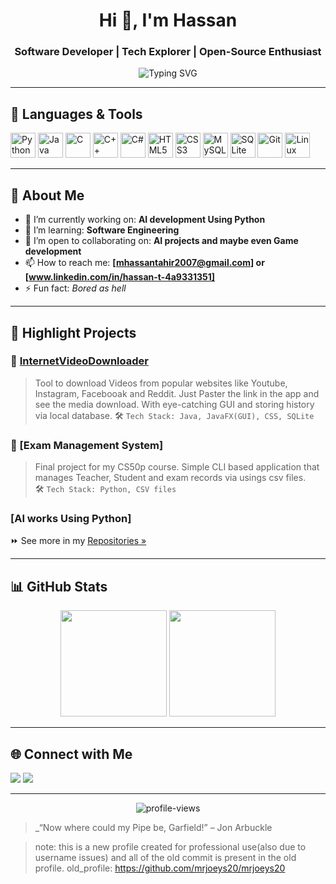 <h1 align="center">Hi 👋, I'm Hassan</h1>
<h3 align="center">Software Developer | Tech Explorer | Open-Source Enthusiast</h3>

<p align="center">
  <img src="https://readme-typing-svg.demolab.com?font=Fira+Code&size=24&pause=1000&center=true&vCenter=true&width=440&lines=Welcome+to+my+GitHub!;Always+learning+new+things;Building+cool+stuff+with+code" alt="Typing SVG" />
</p>

---

## 🧰 Languages & Tools

<p align="left">
  <img src="https://cdn.jsdelivr.net/gh/devicons/devicon/icons/python/python-original.svg" height="40" width="40" alt="Python" />
  <img src="https://cdn.jsdelivr.net/gh/devicons/devicon/icons/java/java-original.svg" height="40" width="40" alt="Java" />
  <img src="https://cdn.jsdelivr.net/gh/devicons/devicon/icons/c/c-original.svg" height="40" width="40" alt="C" />
  <img src="https://cdn.jsdelivr.net/gh/devicons/devicon/icons/cplusplus/cplusplus-original.svg" height="40" width="40" alt="C++" />
  <img src="https://cdn.jsdelivr.net/gh/devicons/devicon/icons/csharp/csharp-original.svg" height="40" width="40" alt="C#" />
  <img src="https://cdn.jsdelivr.net/gh/devicons/devicon/icons/html5/html5-original.svg" height="40" width="40" alt="HTML5" />
  <img src="https://cdn.jsdelivr.net/gh/devicons/devicon/icons/css3/css3-original.svg" height="40" width="40" alt="CSS3" />
  <img src="https://cdn.jsdelivr.net/gh/devicons/devicon/icons/mysql/mysql-original.svg" height="40" width="40" alt="MySQL" />
  <img src="https://cdn.jsdelivr.net/gh/devicons/devicon/icons/sqlite/sqlite-original.svg" height="40" width="40" alt="SQLite" />
  <img src="https://cdn.jsdelivr.net/gh/devicons/devicon/icons/git/git-original.svg" height="40" width="40" alt="Git" />
  <img src="https://cdn.jsdelivr.net/gh/devicons/devicon/icons/linux/linux-original.svg" height="40" width="40" alt="Linux" />
</p>

---

## 🚀 About Me

- 🔭 I’m currently working on: **AI development Using Python**  
- 🌱 I’m learning: **Software Engineering**  
- 🤝 I’m open to collaborating on: **AI projects and maybe even Game development**  
- 📫 How to reach me: **[mhassantahir2007@gmail.com] or [www.linkedin.com/in/hassan-t-4a9331351]**  
- ⚡ Fun fact: *Bored as hell*

---

## 📌 Highlight Projects

### 🎯 [InternetVideoDownloader](https://github.com/mhassantahir-afk/InternetvideoDownloader)
> Tool to download Videos from popular websites like Youtube, Instagram, Facebooak and Reddit. Just Paster the link in the app and see the media download.
> With eye-catching GUI and storing history via local database.
> 🛠️ `Tech Stack: Java, JavaFX(GUI), CSS, SQLite`

### 🧠 [Exam Management System]
> Final project for my CS50p course. Simple CLI based application that manages Teacher, Student and exam records via usings csv files.  
> 🛠️ `Tech Stack: Python, CSV files`

### [AI works Using Python]

⏩ See more in my [Repositories »](https://github.com/mhassantahir-afk?tab=repositories)

---

## 📊 GitHub Stats

<p align="center">
  <img src="https://github-readme-stats.vercel.app/api?username=mhassantahir-afk&show_icons=true&theme=github_dark&hide_border=true&cache_seconds=1800" height="170"/>
  <img src="https://github-readme-stats.vercel.app/api/top-langs/?username=mhassantahir-afk&layout=compact&theme=github_dark&hide_border=true&cache_seconds=1800" height="170"/>
</p>

---

## 🌐 Connect with Me

<p align="left">
  <a href="mailto:mhassantahir2007@gmail.com"><img src="https://img.shields.io/badge/-Email-D14836?style=for-the-badge&logo=gmail&logoColor=white"/></a>
  <a href="https://www.linkedin.com/in/hassan-t-4a9331351"><img src="https://img.shields.io/badge/-LinkedIn-0A66C2?style=for-the-badge&logo=linkedin&logoColor=white"/></a>
</p>

---

<p align="center">
  <img src="https://komarev.com/ghpvc/?username=mrjoeys20&label=Profile%20Views&color=blueviolet&style=flat" alt="profile-views" />
</p>

> _“Now where could my Pipe be, Garfield!” – Jon Arbuckle

> note: this is a new profile created for professional use(also due to username issues) and all of the old commit is present in the old profile.
> old_profile: https://github.com/mrjoeys20/mrjoeys20
